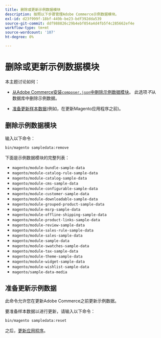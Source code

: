 ```yaml
---
title: 删除或更新示例数据模块
description: 按照以下步骤管理Adobe Commerce示例数据模块。
exl-id: d23f999f-18bf-449b-be23-bdf392dda539
source-git-commit: ddf988826c29b4ebf054a4d4fb5f4c285662ef4e
workflow-type: tm+mt
source-wordcount: '107'
ht-degree: 0%

---
```


# 删除或更新示例数据模块

本主题讨论如何：

* [从Adobe Commerce安装`composer.json`中删除示例数据模块](#remove-sample-data-modules)。 此选项&#x200B;*不*&#x200B;从数据库中删除示例数据。

* [准备更新样本数据](#prepare-to-update-sample-data)(例如，在更新Magento应用程序之前)。

## 删除示例数据模块

输入以下命令：

```bash
bin/magento sampledata:remove
```

下面是示例数据模块的完整列表：

* `magento/module-bundle-sample-data`
* `magento/module-catalog-rule-sample-data`
* `magento/module-catalog-sample-data`
* `magento/module-cms-sample-data`
* `magento/module-configurable-sample-data`
* `magento/module-customer-sample-data`
* `magento/module-downloadable-sample-data`
* `magento/module-grouped-product-sample-data`
* `magento/module-msrp-sample-data`
* `magento/module-offline-shipping-sample-data`
* `magento/module-product-links-sample-data`
* `magento/module-review-sample-data`
* `magento/module-sales-rule-sample-data`
* `magento/module-sales-sample-data`
* `magento/module-sample-data`
* `magento/module-swatches-sample-data`
* `magento/module-tax-sample-data`
* `magento/module-theme-sample-data`
* `magento/module-widget-sample-data`
* `magento/module-wishlist-sample-data`
* `magento/sample-data-media`

## 准备更新示例数据

此命令允许您在更新Adobe Commerce之前更新示例数据。

要准备样本数据以进行更新，请输入以下命令：

```bash
bin/magento sampledata:reset
```

之后，[更新应用程序](../tutorials/uninstall.md#update-the-application)。
